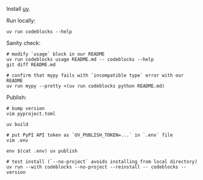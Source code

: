 Install [uv](https://docs.astral.sh/uv/).

Run locally:
```
uv run codeblocks --help
```

Sanity check:
```
# modify `usage` block in our README
uv run codeblocks usage README.md -- codeblocks --help
git diff README.md

# confirm that mypy fails with `incompatible type` error with our README
uv run mypy --pretty <(uv run codeblocks python README.md)
```

Publish:
```
# bump version
vim pyproject.toml

uv build

# put PyPI API token as `UV_PUBLISH_TOKEN=...` in `.env` file
vim .env

env $(cat .env) uv publish

# test install (`--no-project` avoids installing from local directory)
uv run --with codeblocks --no-project --reinstall -- codeblocks --version
```
